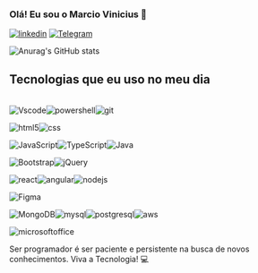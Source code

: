 ### Olá! Eu sou o Marcio Vinicius 👋

[![linkedin](https://img.shields.io/badge/LinkedIn-0077B5?style=for-the-badge&logo=linkedin&logoColor=white)](www.linkedin.com/in/marcioviniciusdevl)
[![Telegram](https://img.shields.io/badge/Telegram-2CA5E0?style=for-the-badge&logo=telegram&logoColor=white)](https://t.me/MarcioViniciusdvl)

![Anurag's GitHub stats](https://github-readme-stats.vercel.app/api?username=MarcioViniciusdevl&show_icons=true&theme=dark)

## Tecnologias que eu uso no meu dia 
<div style="display: inline-block"><br/>
<img aling="center" alt="Vscode" src="https://img.shields.io/badge/Visual_Studio_Code-0078D4?style=for-the-badge&logo=visual%20studio%20code&logoColor=white" /><img aling="center" alt="powershell" src="https://img.shields.io/badge/GIT-E44C30?style=for-the-badge&logo=git&logoColor=white" /><img aling="center" alt="git" src="https://img.shields.io/badge/powershell-5391FE?style=for-the-badge&logo=powershell&logoColor=white"/>


<img aling="center" alt="html5" src="https://img.shields.io/badge/HTML5-E34F26?style=for-the-badge&logo=html5&logoColor=white" /><img aling="center" alt="css" src="https://img.shields.io/badge/CSS3-1572B6?style=for-the-badge&logo=css3&logoColor=white"/>

<img aling="center" alt="JavaScript" src="https://img.shields.io/badge/JavaScript-323330?style=for-the-badge&logo=javascript&logoColor=F7DF1E" /><img aling="center" alt="TypeScript" src="https://img.shields.io/badge/TypeScript-007ACC?style=for-the-badge&logo=typescript&logoColor=white" /><img aling="center" alt="Java" src="https://img.shields.io/badge/Java-ED8B00?style=for-the-badge&logo=java&logoColor=white"/>

<img aling="center" alt="Bootstrap" src="https://img.shields.io/badge/Bootstrap-563D7C?style=for-the-badge&logo=bootstrap&logoColor=white" /><img aling="center" alt="jQuery" src="https://img.shields.io/badge/jQuery-0769AD?style=for-the-badge&logo=jquery&logoColor=white" />

<img aling="center" alt="react" src="https://img.shields.io/badge/React-20232A?style=for-the-badge&logo=react&logoColor=61DAFB" /><img aling="center" alt="angular" src="https://img.shields.io/badge/Angular-DD0031?style=for-the-badge&logo=angular&logoColor=white" /><img aling="center" alt="nodejs" src="https://img.shields.io/badge/Node.js-43853D?style=for-the-badge&logo=node.js&logoColor=white" />

<img aling="center" alt="Figma" src="https://img.shields.io/badge/Figma-F24E1E?style=for-the-badge&logo=figma&logoColor=white"/>

<img aling="center" alt="MongoDB" src="https://img.shields.io/badge/MongoDB-4EA94B?style=for-the-badge&logo=mongodb&logoColor=white" /><img aling="center" alt="mysql" src="https://img.shields.io/badge/MySQL-005C84?style=for-the-badge&logo=mysql&logoColor=white"/><img aling="center" alt="postgresql" src="https://img.shields.io/badge/PostgreSQL-316192?style=for-the-badge&logo=postgresql&logoColor=white"/><img aling="center" alt="aws" src="https://img.shields.io/badge/Amazon_AWS-232F3E?style=for-the-badge&logo=amazon-aws&logoColor=white" />

<img aling="center" alt="microsoftoffice" src="https://img.shields.io/badge/Microsoft_Office-D83B01?style=for-the-badge&logo=microsoft-office&logoColor=white" />
</div> <br/>

Ser programador é ser paciente e persistente na busca de novos conhecimentos.
Viva a Tecnologia! 💻



